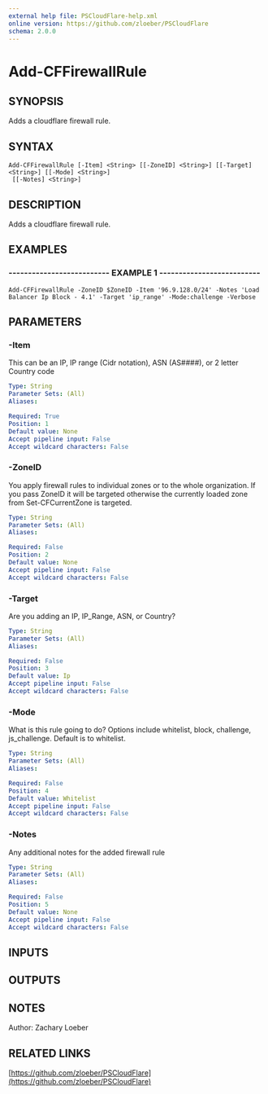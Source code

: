 ```yaml
---
external help file: PSCloudFlare-help.xml
online version: https://github.com/zloeber/PSCloudFlare
schema: 2.0.0
---
```


# Add-CFFirewallRule

## SYNOPSIS
Adds a cloudflare firewall rule.

## SYNTAX

```
Add-CFFirewallRule [-Item] <String> [[-ZoneID] <String>] [[-Target] <String>] [[-Mode] <String>]
 [[-Notes] <String>]
```

## DESCRIPTION
Adds a cloudflare firewall rule.

## EXAMPLES

### -------------------------- EXAMPLE 1 --------------------------
```
Add-CFFirewallRule -ZoneID $ZoneID -Item '96.9.128.0/24' -Notes 'Load Balancer Ip Block - 4.1' -Target 'ip_range' -Mode:challenge -Verbose
```

## PARAMETERS

### -Item
This can be an IP, IP range (Cidr notation), ASN (AS####), or 2 letter Country code

```yaml
Type: String
Parameter Sets: (All)
Aliases: 

Required: True
Position: 1
Default value: None
Accept pipeline input: False
Accept wildcard characters: False
```

### -ZoneID
You apply firewall rules to individual zones or to the whole organization.
If you pass ZoneID it will be targeted otherwise the currently loaded zone from Set-CFCurrentZone is targeted.

```yaml
Type: String
Parameter Sets: (All)
Aliases: 

Required: False
Position: 2
Default value: None
Accept pipeline input: False
Accept wildcard characters: False
```

### -Target
Are you adding an IP, IP_Range, ASN, or Country?

```yaml
Type: String
Parameter Sets: (All)
Aliases: 

Required: False
Position: 3
Default value: Ip
Accept pipeline input: False
Accept wildcard characters: False
```

### -Mode
What is this rule going to do?
Options include whitelist, block, challenge, js_challenge.
Default is to whitelist.

```yaml
Type: String
Parameter Sets: (All)
Aliases: 

Required: False
Position: 4
Default value: Whitelist
Accept pipeline input: False
Accept wildcard characters: False
```

### -Notes
Any additional notes for the added firewall rule

```yaml
Type: String
Parameter Sets: (All)
Aliases: 

Required: False
Position: 5
Default value: None
Accept pipeline input: False
Accept wildcard characters: False
```

## INPUTS

## OUTPUTS

## NOTES
Author: Zachary Loeber

## RELATED LINKS

[https://github.com/zloeber/PSCloudFlare](https://github.com/zloeber/PSCloudFlare)

